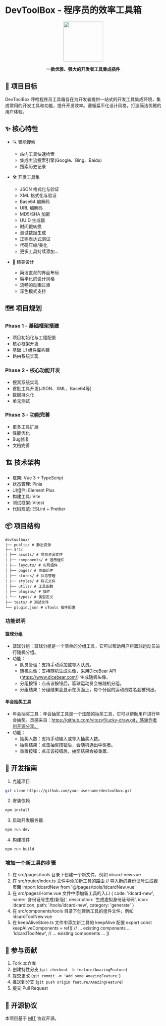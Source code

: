 # DevToolBox - 程序员的效率工具箱

<p align="center">
  <img src="public/logo.png" width="128" />
</p>

<p align="center">
  <strong>一款优雅、强大的开发者工具集成插件</strong>
</p>

## 🎯 项目目标

DevToolBox 呼哈程序员工具箱旨在为开发者提供一站式的开发工具集成环境，集成常用的开发工具和功能，提升开发效率。遵循扁平化设计风格，打造简洁优雅的用户体验。


## ✨ 核心特性

- 🔍 智能搜索
  - 站内工具快速检索
  - 集成主流搜索引擎(Google、Bing、Baidu)
  - 搜索历史记录
  
- 🛠 开发工具集
  - JSON 格式化与验证 
  - XML 格式化与验证
  - Base64 编解码
  - URL 编解码
  - MD5/SHA 加密
  - UUID 生成器
  - 时间戳转换
  - 测试数据生成
  - 正则表达式测试
  - 代码压缩/美化
  - 更多工具持续添加...

- 🎨 精美设计
  - 简洁直观的界面布局
  - 扁平化的设计风格
  - 流畅的动画过渡
  - 深色模式支持

## 🗺 项目规划

### Phase 1 - 基础框架搭建
- 项目初始化与工程配置
- 核心框架开发
- 基础 UI 组件库构建
- 路由系统实现

### Phase 2 - 核心功能开发  
- 搜索系统实现
- 首批工具开发(JSON、XML、Base64等)
- 数据持久化
- 单元测试

### Phase 3 - 功能完善
- 更多工具扩展
- 性能优化
- Bug修复
- 文档完善

## 🏗 技术架构

- 框架: Vue 3 + TypeScript
- 状态管理: Pinia
- UI组件: Element Plus
- 构建工具: Vite
- 测试框架: Vitest
- 代码规范: ESLint + Prettier

## 📦 项目结构 
```
devtoolbox/
├── public/ # 静态资源
├── src/
│ ├── assets/ # 项目资源文件
│ ├── components/ # 通用组件
│ ├── layouts/ # 布局组件
│ ├── pages/ # 页面组件
│ ├── stores/ # 状态管理
│ ├── styles/ # 样式文件
│ ├── utils/ # 工具函数
│ ├── plugins/ # 插件
│ └── types/ # 类型定义
├── tests/ # 测试文件
└── plugin.json # uTools 插件配置
```

### 功能说明

#### 篮球分组
- 篮球分组：篮球分组是一个简单的分组工具，它可以帮助用户将篮球运动员进行随机分组。
- 功能：
  - 队员管理：支持手动添加或导入队员。
  - 随机头像：支持随机生成头像，采用DiceBear API (https://www.dicebear.com/) 生成随机头像。
  - 分组按钮：点击该按钮后，篮球运动员会被随机分组。
  - 分组结果：分组结果会显示在页面上，每个分组的运动员姓名会被列出。

#### 年会抽奖工具
- 年会抽奖工具：年会抽奖工具是一个炫酷的抽奖工具，它可以帮助用户进行年会抽奖。灵感来自：https://github.com/vitozyf/lucky-draw.git，感谢作者的开源分享。
- 功能：
  - 抽奖人数：支持手动输入或导入抽奖人数。
  - 抽奖结果：点击抽奖按钮后，会随机选出中奖者。
  - 重置按钮：点击该按钮后，抽奖结果会被重置。


## 🚀 开发指南

1. 克隆项目
```bash
git clone https://github.com/your-username/devtoolbox.git
```

2. 安装依赖
```bash
npm install
```

3. 启动开发服务器
```bash
npm run dev
```

4. 构建插件
```bash
npm run build
```

### 增加一个新工具的步骤
1. 在 src/pages/tools 目录下创建一个新文件，例如 idcard-new.vue
2. 在 src/router/index.ts 文件中添加新工具的路由
  // 导入新的身份证号生成器页面
import IdcardNew from '@/pages/tools/IdcardNew.vue'
3. 在 src/pages/Home.vue 文件中添加新工具的入口
  {
      code: 'idcard-new',
      name: '身份证号生成(新版)',
      description: '生成虚拟身份证号码',
      icon: idcardIcon,
      path: '/tools/idcard-new',
      category: 'generate'
  }
4. 在 src/components/tools 目录下创建新工具的组件文件，例如 IdcardToolNew.vue
5. 在 keepAliveStore.ts 文件中添加新工具的 keepAlive 配置
  export const keepAliveComponents = ref([
  // ... existing components ...
  'IdcardToolNew',
  // ... existing components ...
])



## 🤝 参与贡献

1. Fork 本仓库
2. 创建特性分支 (`git checkout -b feature/AmazingFeature`)
3. 提交更改 (`git commit -m 'Add some AmazingFeature'`)
4. 推送到分支 (`git push origin feature/AmazingFeature`)
5. 提交 Pull Request

## 📄 开源协议

本项目基于 [MIT](LICENSE) 协议开源。

